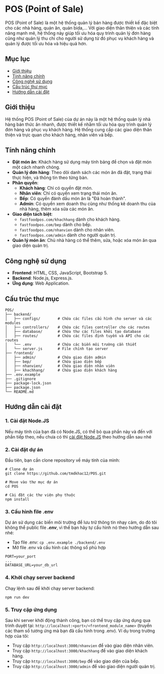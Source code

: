 # POS (Point of Sale)
POS (Point of Sale) là một hệ thống quản lý bán hàng được thiết kế đặc biệt cho các nhà hàng, quán ăn, quán bida,... Với giao diện thân thiện và các tính năng mạnh mẽ, hệ thống này giúp tối ưu hóa quy trình quản lý đơn hàng cũng như quản lý thu chi cho người sử dụng từ đó phục vụ khách hàng và quản lý được tối ưu hóa và hiệu quả hơn.


## Mục lục
- [Giới thiệu](#giới-thiệu)
- [Tính năng chính](#tính-năng-chính)
- [Công nghệ sử dụng](#công-nghệ-sử-dụng)
- [Cấu trúc thư mục](#cấu-trúc-thư-mục)
- [Hướng dẫn cài đặt](#hướng-dẫn-cài-đặt)

## Giới thiệu
Hệ thống POS (Point of Sale) của dự án này là một hệ thống quản lý nhà hàng bán thức ăn nhanh, được thiết kế nhằm tối ưu hóa quy trình quản lý đơn hàng và phục vụ khách hàng. Hệ thống cung cấp các giao diện thân thiện và trực quan cho khách hàng, nhân viên và bếp.

## Tính năng chính
- **Đặt món ăn**: Khách hàng sử dụng máy tính bảng để chọn và đặt món một cách nhanh chóng.  
- **Quản lý đơn hàng**: Theo dõi danh sách các món ăn đã đặt, trạng thái thực hiện, và thông tin theo từng bàn.  
- **Phân quyền**:
  - **Khách hàng**: Chỉ có quyền đặt món.  
  - **Nhân viên**: Chỉ có quyền xem trạng thái món ăn.  
  - **Bếp**: Có quyền đánh dấu món ăn là "Đã hoàn thành".  
  - **Admin**: Có quyền xem doanh thu cũng như thống kê doanh thu của nhà hàng, thêm xóa sửa các món ăn. 
- **Giao diện tách biệt**:
  - `fastfoodpos.com/khachhang` dành cho khách hàng.  
  - `fastfoodpos.com/bep` dành cho bếp.  
  - `fastfoodpos.com/nhanvien` dành cho nhân viên. 
  - `fastfoodpos.com/admin` dành cho người quản trị.  
- **Quản lý món ăn**: Chủ nhà hàng có thể thêm, sửa, hoặc xóa món ăn qua giao diện quản trị.

## Công nghệ sử dụng
- **Frontend**: HTML, CSS, JavaScript, Bootstrap 5.  
- **Backend**: Node.js, Express.js.  
- **Ứng dụng**: Web Application.

## Cấu trúc thư mục
```
POS/
├── backend/
│   ├── configs/        # Chứa các files cấu hình cho server và các modules 
│   ├── controllers/    # Chứa các files controller cho các routes 
│   ├── database/       # Chứa thư các files khởi tạo database 
│   ├── routes/         # Chứa các files định tuyến và API cho các routes 
│   └── .env            # Chứa các biến môi trường cần thiết
│   └── server.js       # File chính tạo server 
├── frontend/
│   ├── admin/          # Chứa giao diện admin 
│   ├── bep/            # Chứa giao diện bếp  
│   ├── nhanvien/       # Chứa giao diện nhân viên
│   ├── khachhang/      # Chứa giao diện khách hàng
├── .env.example 
├── .gitignore
├── package-lock.json
├── package.json
└── README.md
```  

## Hướng dẫn cài đặt

### 1. Cài đặt Node.JS
Nếu máy tính của bạn đã có Node.JS, có thể bỏ qua phần này và đến với phần tiếp theo, nếu chưa có thì [cài đặt Node.JS](https://nodejs.org/en) theo hướng dẫn sau nhé  

### 2. Cài đặt dự án 
Đầu tiên, bạn cần clone repository về máy tính của mình:
```
# Clone dự án 
git clone https://github.com/tmdkhac12/POS.git

# Move vào thư mục dự án 
cd POS

# Cài đặt các thư viện phụ thuộc 
npm install 
```

### 3. Cấu hình file .env
Dự án sử dụng các biến môi trường để lưu trữ thông tin nhạy cảm, do đó tôi không thể public file **_.env_**, vì thế bạn hãy tự cấu hình nó theo hướng dẫn sau nhé:

- Tạo file .env: `cp .env.example ./backend/.env`
- Mở file .env và cấu hình các thông số phù hợp
```
PORT=your_port
...
DATABASE_URL=your_db_url
```

### 4. Khởi chạy server backend
Chạy lệnh sau để khởi chạy server backend:
```
npm run dev 
```

### 5. Truy cập ứng dụng
Sau khi server khởi động thành công, bạn có thể truy cập ứng dụng qua trình duyệt tại:
`http://localhost:<port>/<frontend_module_name>` (truyền các tham số tương ứng mà bạn đã cấu hình trong .env). Ví dụ trong trường hợp của tôi:  
- Truy cập `http://localhost:3000/nhanvien` để vào giao diện nhân viên.
- Truy cập `http://localhost:3000/khachhang` để vào giao diện khách hàng.
- Truy cập `http://localhost:3000/bep` để vào giao diện của bếp.
- Truy cập `http://localhost:3000/admin` để vào giao diện người quản trị.
